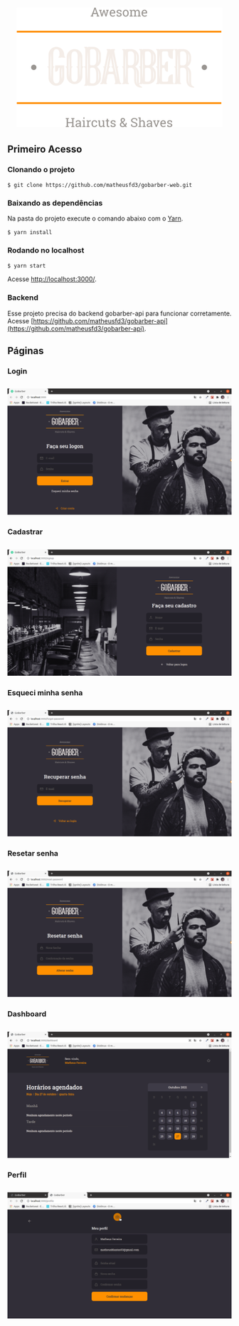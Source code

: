 <h1 align="center">
  <img alt="logo" title="logo" src="src/assets/logo.svg"  />
</h1>

## Primeiro Acesso
### Clonando o projeto
```
$ git clone https://github.com/matheusfd3/gobarber-web.git
```
### Baixando as dependências
Na pasta do projeto execute o comando abaixo com o [Yarn](https://yarnpkg.com/lang/pt-br/).
```
$ yarn install
```
### Rodando no localhost
```
$ yarn start
```
Acesse [http://localhost:3000/](http://localhost:3000/).
### Backend
Esse projeto precisa do backend gobarber-api para funcionar corretamente.
Acesse [https://github.com/matheusfd3/gobarber-api](https://github.com/matheusfd3/gobarber-api).

## Páginas
### **Login**
<h2 align="center">
  <img alt="Login" title="Login" src=".github/signin.png"  />
</h2>

### **Cadastrar**
<h2 align="center">
  <img alt="Cadastrar" title="Cadastrar" src=".github/signup.png" />
</h2>

### **Esqueci minha senha**
<h2 align="center">
  <img alt="Esqueci minha senha" title="Esqueci minha senha" src=".github/forgot-password.png" />
</h2>

### **Resetar senha**
<h2 align="center">
  <img alt="Resetar senha" title="Resetar senha" src=".github/reset-password.png" />
</h2>

### **Dashboard**
<h2 align="center">
  <img alt="Dashboard" title="Dashboard" src=".github/dashboard.png" />
</h2>

### **Perfil**
<h2 align="center">
  <img alt="Perfil" title="Perfil" src=".github/profile.png" />
</h2>
